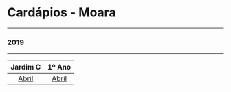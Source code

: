 # Cardápios - Moara
---
### 2019
---
| Jardim C | 1º Ano |
|:--------:|:-------:|
| [Abril](https://docs.google.com/spreadsheets/d/e/2PACX-1vSSiriUpVdBJvmiWu3Jaq1tNQeSpOrz9kDMmJuc-Zi5AZeYwI57omUeR2hxkNxQyVy18Cm3dl2fUrS1/pubhtml?gid=0&single=true "Cardápio de Abril") | [Abril](https://docs.google.com/spreadsheets/d/e/2PACX-1vSSiriUpVdBJvmiWu3Jaq1tNQeSpOrz9kDMmJuc-Zi5AZeYwI57omUeR2hxkNxQyVy18Cm3dl2fUrS1/pubhtml?gid=0&single=true "Cardápio de Abril") |
